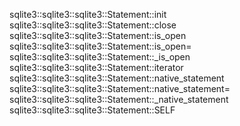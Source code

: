 sqlite3::sqlite3::sqlite3::Statement::init
sqlite3::sqlite3::sqlite3::Statement::close
sqlite3::sqlite3::sqlite3::Statement::is_open
sqlite3::sqlite3::sqlite3::Statement::is_open=
sqlite3::sqlite3::sqlite3::Statement::_is_open
sqlite3::sqlite3::sqlite3::Statement::iterator
sqlite3::sqlite3::sqlite3::Statement::native_statement
sqlite3::sqlite3::sqlite3::Statement::native_statement=
sqlite3::sqlite3::sqlite3::Statement::_native_statement
sqlite3::sqlite3::sqlite3::Statement::SELF